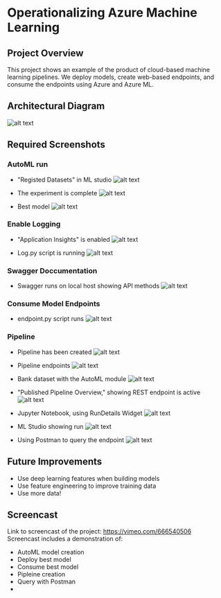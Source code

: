 # Operationalizing Azure Machine Learning

## Project Overview
This project shows an example of the product of cloud-based machine learning pipelines. We deploy models, create web-based endpoints, and consume the endpoints using Azure and Azure ML.

## Architectural Diagram
![alt text](https://github.com/jackharrison27/Azure_Machine_Learning_Operations/blob/master/screenshots/architectural_diagram.png?raw=true)


## Required Screenshots

### AutoML run
- "Registed Datasets" in ML studio
![alt text](https://github.com/jackharrison27/Azure_Machine_Learning_Operations/blob/master/screenshots/dataset.png?raw=true)

- The experiment is complete
![alt text](https://github.com/jackharrison27/Azure_Machine_Learning_Operations/blob/master/screenshots/complete_experiment.png?raw=true)

- Best model
![alt text](https://github.com/jackharrison27/Azure_Machine_Learning_Operations/blob/master/screenshots/best_model.png?raw=true)


### Enable Logging
- "Application Insights" is enabled
![alt text](https://github.com/jackharrison27/Azure_Machine_Learning_Operations/blob/master/screenshots/application_endpoint_true.png?raw=true)

- Log.py script is running
![alt text](https://github.com/jackharrison27/Azure_Machine_Learning_Operations/blob/master/screenshots/logs.png?raw=true)

### Swagger Doccumentation
- Swagger runs on local host showing API methods
![alt text](https://github.com/jackharrison27/Azure_Machine_Learning_Operations/blob/master/screenshots/swagger.png?raw=true)

### Consume Model Endpoints
- endpoint.py script runs
![alt text](https://github.com/jackharrison27/Azure_Machine_Learning_Operations/blob/master/screenshots/endpoint.png?raw=true)

### Pipeline 
- Pipeline has been created
![alt text](https://github.com/jackharrison27/Azure_Machine_Learning_Operations/blob/master/screenshots/pipeline.png?raw=true)

- Pipeline endpoints
![alt text](https://github.com/jackharrison27/Azure_Machine_Learning_Operations/blob/master/screenshots/pipeline_endpoint.png?raw=true)

- Bank dataset with the AutoML module
![alt text](https://github.com/jackharrison27/Azure_Machine_Learning_Operations/blob/master/screenshots/automl.png?raw=true)

- "Published Pipeline Overview," showing REST endpoint is active
![alt text](https://github.com/jackharrison27/Azure_Machine_Learning_Operations/blob/master/screenshots/active_rest_endpoint.png?raw=true)

- Jupyter Notebook, using RunDetails Widget
![alt text](https://github.com/jackharrison27/Azure_Machine_Learning_Operations/blob/master/screenshots/run_details_widget.png?raw=true)

- ML Studio showing run
![alt text](https://github.com/jackharrison27/Azure_Machine_Learning_Operations/blob/master/screenshots/endpoints.png?raw=true)

- Using Postman to query the endpoint
![alt text](https://github.com/jackharrison27/Azure_Machine_Learning_Operations/blob/master/screenshots/postman.png?raw=true)


## Future Improvements
- Use deep learning features when building models
- Use feature engineering to improve training data
- Use more data!


## Screencast 
Link to screencast of the project: https://vimeo.com/666540506
</br>
Screencast includes a demonstration of:
-  AutoML model creation
-  Deploy best model
-  Consume best model
-  Pipleine creation
-  Query with Postman
-  
